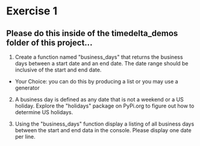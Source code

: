 # Exercise 1

## Please do this inside of the timedelta_demos folder of this project...

1. Create a function named "business_days" that returns the business days between a start date and an end date. The date range should be inclusive of the start and end date.

- Your Choice: you can do this by producing a list or you may use a generator

2. A business day is defined as any date that is not a weekend or a US holiday. Explore the "holidays" package on PyPi.org to figure out how to determine US holidays.

3. Using the "business_days" function display a listing of all business days between the start and end data in the console. Please display one date per line.